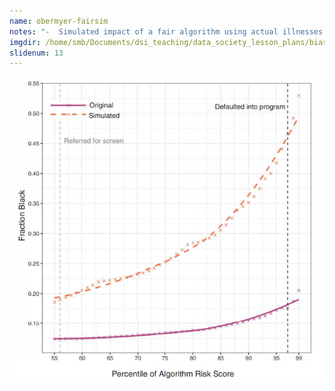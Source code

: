 ```yaml
---
name: obermyer-fairsim
notes: "-  Simulated impact of a fair algorithm using actual illnesses instead of cost as a proxy, shows that more black patients would be refrerred for screen and automatically enrolled for extra care"
imgdir: /home/smb/Documents/dsi_teaching/data_society_lesson_plans/biasimg
slidenum: 13
---
```

<img src=" img/obermyer-fairsim.png" />
